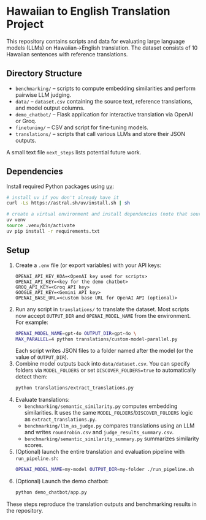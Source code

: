 # Hawaiian to English Translation Project

This repository contains scripts and data for evaluating large language models (LLMs) on Hawaiian→English translation. The dataset consists of 10 Hawaiian sentences with reference translations.

## Directory Structure

- `benchmarking/` – scripts to compute embedding similarities and perform pairwise LLM judging.
- `data/` – `dataset.csv` containing the source text, reference translations, and model output columns.
- `demo_chatbot/` – Flask application for interactive translation via OpenAI or Groq.
- `finetuning/` – CSV and script for fine‑tuning models.
- `translations/` – scripts that call various LLMs and store their JSON outputs.

A small text file `next_steps` lists potential future work.

## Dependencies

Install required Python packages using [uv](https://github.com/astral-sh/uv):

```bash
# install uv if you don't already have it
curl -Ls https://astral.sh/uv/install.sh | sh

# create a virtual environment and install dependencies (note that sourcing the .venv is required in case you also use conda)
uv venv
source .venv/bin/activate
uv pip install -r requirements.txt
```

## Setup

1. Create a `.env` file (or export variables) with your API keys:
   ```
   OPENAI_API_KEY_KOA=<OpenAI key used for scripts>
   OPENAI_API_KEY=<key for the demo chatbot>
   GROQ_API_KEY=<Groq API key>
   GOOGLE_API_KEY=<Gemini API key>
   OPENAI_BASE_URL=<custom base URL for OpenAI API (optional)>
   ```
2. Run any script in `translations/` to translate the dataset. Most scripts now
   accept `OUTPUT_DIR` and `OPENAI_MODEL_NAME` from the environment. For example:
   ```bash
   OPENAI_MODEL_NAME=gpt-4o OUTPUT_DIR=gpt-4o \
   MAX_PARALLEL=4 python translations/custom-model-parallel.py
   ```
   Each script writes JSON files to a folder named after the model (or the value
   of `OUTPUT_DIR`).
3. Combine model outputs back into `data/dataset.csv`. You can specify folders
   via `MODEL_FOLDERS` or set `DISCOVER_FOLDERS=true` to automatically detect
   them:
   ```bash
   python translations/extract_translations.py
   ```
4. Evaluate translations:
   - `benchmarking/semantic_similarity.py` computes embedding similarities. It uses the same `MODEL_FOLDERS`/`DISCOVER_FOLDERS` logic as `extract_translations.py`.
   - `benchmarking/llm_as_judge.py` compares translations using an LLM and writes `roundrobin.csv` and `judge_results_summary.csv`.
   - `benchmarking/semantic_similarity_summary.py` summarizes similarity scores.
5. (Optional) launch the entire translation and evaluation pipeline with
   `run_pipeline.sh`:
   ```bash
   OPENAI_MODEL_NAME=my-model OUTPUT_DIR=my-folder ./run_pipeline.sh
   ```
6. (Optional) Launch the demo chatbot:
   ```bash
   python demo_chatbot/app.py
   ```

These steps reproduce the translation outputs and benchmarking results in the repository.
